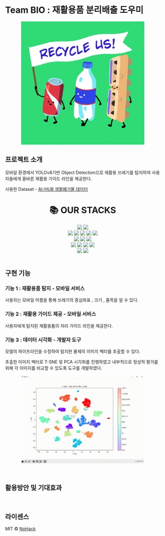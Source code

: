 # Team BIO : 재활용품 분리배출 도우미

<p align="center">
  <img src="./images/move_garbage.gif" alt="thumbnail" width="400"/>
</p>


## 프로젝트 소개

모바일 환경에서 YOLOv8기반 Object Detection으로 재활용 쓰레기를 탐지하여 사용자들에게 올바른 재활용 가이드 라인을 제공한다.

사용한 Dataset - [AI-HUB 생활폐기물 데이터 ](https://aihub.or.kr/aihubdata/data/view.do?currMenu=115&topMenu=100&aihubDataSe=realm&dataSetSn=71385)


<div align=center><h1>📚 OUR STACKS</h1></div>  <div align=center>  <img src="https://img.shields.io/badge/python-3776AB?style=for-the-badge&logo=python&logoColor=white"> <img src="https://img.shields.io/badge/java-007396?style=for-the-badge&logo=java&logoColor=white">     <br>  
<img src="https://img.shields.io/badge/pytorch-EE4C2C?style=for-the-badge&logo=pytorch&logoColor=white"> <img src="https://img.shields.io/badge/opencv-5C3EE8?style=for-the-badge&logo=opencv&logoColor=white">  <img src="https://img.shields.io/badge/FASTAI-40AEF0?style=for-the-badge&logo=&logoColor=white"> <img src="https://img.shields.io/badge/yolo-21375A?style=for-the-badge&logo=yolo&logoColor=white"> <img src="https://img.shields.io/badge/ultralytics-2D50A5?style=for-the-badge&logo=ultralytics&logoColor=white">  <br>  
 <img src="https://img.shields.io/badge/linux-FCC624?style=for-the-badge&logo=linux&logoColor=black">  <img src="https://img.shields.io/badge/aws EC2-FF9900?style=for-the-badge&logo=amazonec2&logoColor=white">
<img src="https://img.shields.io/badge/aws S3-569A31?style=for-the-badge&logo=amazons3&logoColor=white"> <br>  <img src="https://img.shields.io/badge/github-181717?style=for-the-badge&logo=github&logoColor=white">  <img src="https://img.shields.io/badge/git-F05032?style=for-the-badge&logo=git&logoColor=white">  <img src="https://img.shields.io/badge/slack-4A154B?style=for-the-badge&logo=slack&logoColor=white"> <img src="https://img.shields.io/badge/notion-000000?style=for-the-badge&logo=notion&logoColor=white"> <br>  
<img src="https://img.shields.io/badge/android-68A51C?style=for-the-badge&logo=android&logoColor=white"> <img src="https://img.shields.io/badge/androidstudio-3DDC84?style=for-the-badge&logo=androidstudio&logoColor=white"> <br>  

</div>
  
<br>

## 구현 기능

### 기능 1 : 재활용품 탐지 - 모바일 서비스

사용자는 모바일 어플을 통해 쓰레기의 중심좌표 , 크기 , 품목을 알 수 있다.

### 기능 2 : 재활용 가이드 제공 - 모바일 서비스

사용자에게 탐지된 재활용품의 처리 가이드 라인을 제공한다.

### 기능 3 : 데이터 시각화 - 개발자 도구

모델의 파이프라인을 수정하여 탐지한 물체의 이미지 벡터를 추출할 수 있다.

추출한 이미지 벡터로 T-SNE 및 PCA 시각화를 진행하였고 내부적으로 정성적 평가를 위해 각 이미지를 비교할 수 있도록 도구를 개발하였다.

<p align="center">
  <img src="./images/tsne_sameClass.gif" alt="thumbnail" width="400"/>
</p>

<br>

## 활용방안 및 기대효과

<p align="justify">

</p>

<br>

## 라이센스

MIT &copy; [NoHack](mailto:lbjp114@gmail.com)

<!-- Stack Icon Refernces -->
